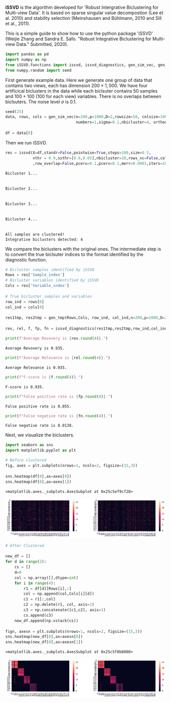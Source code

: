 
**iSSVD** is the algorithm developed for 'Robust Intergrative Biclustering for Multi-view Data'. It is based on sparse singular value decompostion (Lee et al. 2010) and stability selection (Meinshausen and Bühlmann, 2010 and Sill et al., 2011).

This is a simple guide to show how to use the python package 'iSSVD' (Weijie Zhang and Sandra E. Safo. "Robust Integrative Biclustering for Multi-view Data." Submitted, 2020).


```python
import pandas as pd
import numpy as np
from iSSVD.functions import issvd, issvd_diagnostics, gen_sim_vec, gen_tmp
from numpy.random import seed
```

First generate example data. Here we generate one group of data that contains two views, each has dimension $200\times1,000$. We have four artificical biclusters in the data while each biclsuter contains $50$ samples and $100+100$ (100 for each view) variables. There is no overlaps between biclsuters. The noise level $\sigma$ is 0.1.


```python
seed(25)
data, rows, cols = gen_sim_vec(n=200,p=1000,D=2,rowsize=50, colsize=100, 
                               numbers=1,sigma=0.1,nbicluster=4, orthonm=False)

df = data[0]
```

Then we run iSSVD.


```python
res = issvd(X=df,standr=False,pointwise=True,steps=100,size=0.5,
            vthr = 0.9,ssthr=[0.6,0.65],nbicluster=10,rows_nc=False,cols_nc=False,col_overlap=False
            ,row_overlap=False,pceru=0.1,pcerv=0.1,merr=0.0001,iters=100)
```

    Bicluster 1...
    
    
    Bicluster 2...
    
    
    Bicluster 3...
    
    
    Bicluster 4...
    
    
    All samples are clustered!
    Integrative biclusters detected: 4
    
    

We compare the biclusters with the original ones. The intermediate step is to convert the true biclsuter indices to the format identified by the diagnostic function.


```python
# Bicluster samples identified by iSSVD
Rows = res['Sample_index']
# Bicluster variables identified by iSSVD
Cols = res['Variable_index']

# True bicluster samples and variables
row_ind = rows[0]
col_ind = cols[0]

res1tmp, res2tmp = gen_tmp(Rows,Cols, row_ind, col_ind,n=200,p=1000,D=2)

rev, rel, f, fp, fn = issvd_diagnostics(res1tmp,res2tmp,row_ind,col_ind)
```


```python
print(f"Average Revovery is {rev.round(4)}.")
```

    Average Revovery is 0.935.
    


```python
print(f"Average Relevance is {rel.round(4)}.")
```

    Average Relevance is 0.935.
    


```python
print(f"F-score is {f.round(4)}.")
```

    F-score is 0.935.
    


```python
print(f"False positive rate is {fp.round(4)}.")
```

    False positive rate is 0.055.
    


```python
print(f"False negative rate is {fn.round(4)}.")
```

    False negative rate is 0.0138.
    

Next, we visualize the biclusters.


```python
import seaborn as sns
import matplotlib.pyplot as plt
```


```python
# Before clustered
fig, axes = plt.subplots(nrows=1, ncols=2, figsize=(15,3))

sns.heatmap(df[0],ax=axes[0])
sns.heatmap(df[0],ax=axes[1])
```




    <matplotlib.axes._subplots.AxesSubplot at 0x25c5ef9cf28>




![png](Guide_files/Guide_15_1.png)



```python
# After Clustered

new_df = []
for d in range(2):
    cs = []
    d=0
    col = np.array([],dtype=int)
    for i in range(4):
        r1 = df[d][Rows[i],:]
        col = np.append(col,Cols[i][d])
        c1 = r1[:,col]
        c2 = np.delete(r1, col, axis=1)
        c3 = np.concatenate([c1,c2], axis=1)
        cs.append(c3)
    new_df.append(np.vstack(cs))
    
fign, axesn = plt.subplots(nrows=1, ncols=2, figsize=(15,3))
sns.heatmap(new_df[0],ax=axesn[0])
sns.heatmap(new_df[0],ax=axesn[1])
```




    <matplotlib.axes._subplots.AxesSubplot at 0x25c5f8b8080>




![png](Guide_files/Guide_16_1.png)




